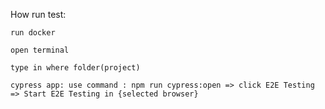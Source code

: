 How run test:

    run docker

    open terminal 

    type in where folder(project)

    cypress app: use command : npm run cypress:open => click E2E Testing => Start E2E Testing in {selected browser}

